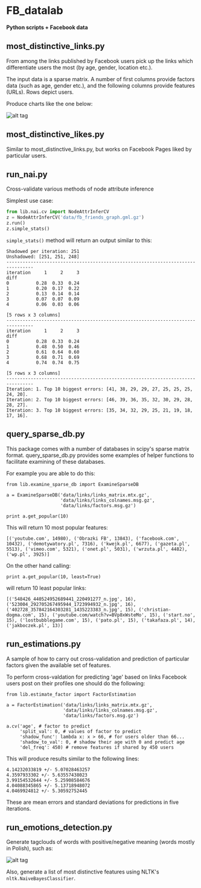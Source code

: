 FB_datalab
==========

**Python scripts + Facebook data**


most_distinctive_links.py
-------------------------

From among the links published by Facebook users pick up the links
which differentiate users the most (by age, gender, location etc.).

The input data is a sparse matrix. A number of first columns provide
factors data (such as age, gender etc.), and the following columns
provide features (URLs). Rows depict users.

Produce charts like the one below:

![alt tag](http://laboratoriumdanych.pl/wp-content/uploads/2014/05/most_distinctive_age.png)

most_distinctive_likes.py
-------------------------

Similar to most_distinctive_links.py, but works on Facebook Pages
liked by particular users.

run_nai.py
----------

Cross-validate various methods of node attribute inference

Simplest use case:

```python
from lib.nai.cv import NodeAttrInferCV
z = NodeAttrInferCV('data/fb_friends_graph.gml.gz')
z.run()
z.simple_stats()
```

`simple_stats()` method will return an output similar to this:

```
Shadowed per iteration: 251
Unshadowed: [251, 251, 248]
--------------------------------------------------------------------------------
iteration     1     2     3
diff                       
0          0.28  0.33  0.24
1          0.20  0.17  0.22
2          0.13  0.14  0.14
3          0.07  0.07  0.09
4          0.06  0.03  0.06

[5 rows x 3 columns]
--------------------------------------------------------------------------------
iteration     1     2     3
diff                       
0          0.28  0.33  0.24
1          0.48  0.50  0.46
2          0.61  0.64  0.60
3          0.68  0.71  0.69
4          0.74  0.74  0.75

[5 rows x 3 columns]
--------------------------------------------------------------------------------
Iteration: 1. Top 10 biggest errors: [41, 38, 29, 29, 27, 25, 25, 25, 24, 20].
Iteration: 2. Top 10 biggest errors: [46, 39, 36, 35, 32, 30, 29, 28, 28, 27].
Iteration: 3. Top 10 biggest errors: [35, 34, 32, 29, 25, 21, 19, 18, 17, 16].
```


query_sparse_db.py
------------------

This package comes with a number of databases in scipy's sparse matrix format. query_sparse_db.py provides some examples of helper functions to facilitate examining of these databases.

For example you are able to do this:

```
from lib.examine_sparse_db import ExamineSparseDB

a = ExamineSparseDB('data/links/links_matrix.mtx.gz',
                    'data/links/links_colnames.msg.gz',
                    'data/links/factors.msg.gz')

print a.get_popular(10)
```

This will return 10 most popular features:

```
[('youtube.com', 14980), ('Obrazki FB', 13843), ('facebook.com', 10432), ('demotywatory.pl', 7316), ('kwejk.pl', 6677), ('gazeta.pl', 5513), ('vimeo.com', 5321), ('onet.pl', 5031), ('wrzuta.pl', 4482), ('wp.pl', 3925)]
```

On the other hand calling:

```
print a.get_popular(10, least=True)
```

will return 10 least popular links:

```
[('548426_440524952689441_220491277_n.jpg', 16), ('523004_292705267495944_1723994932_n.jpg', 16), ('402728_357842164303281_1435223383_n.jpg', 15), ('christian-dogma.com', 15), ('youtube.com/watch?v=BVp8xWsteMo', 15), ('start.no', 15), ('lostbubblegame.com', 15), ('pato.pl', 15), ('takafaza.pl', 14), ('jakboczek.pl', 13)]
```


run_estimations.py
------------------

A sample of how to carry out cross-validation and prediction of particular factors given the available set of features.

To perform cross-valdation for predicting 'age' based on links Facebook users post on their profiles one should do the following:

```
from lib.estimate_factor import FactorEstimation

a = FactorEstimation('data/links/links_matrix.mtx.gz',
                     'data/links/links_colnames.msg.gz',
                     'data/links/factors.msg.gz')

a.cv('age', # factor to predict
     'split_val': 0, # values of factor to predict
     'shadow_func': lambda x: x > 66, # for users older than 66...
     'shadow_to_val': 0, # shadow their age with 0 and predict age
     'del_freq': 450) # remove features if shared by 450 users
```

This will produce results similar to the following lines:

```
4.14232033819 +/- 5.07028463257
4.3597933302 +/- 5.63557438023
3.99154532644 +/- 5.25908584676
4.04088345865 +/- 5.13718948072
4.0469924812 +/- 5.30592752445
```

These are mean errors and standard deviations for predictions in five iterations.


run_emotions_detection.py
-------------------------

Generate tagclouds of words with positive/negative meaning (words mostly in Polish), such as:

![alt tag](http://laboratoriumdanych.pl/wp-content/uploads/2014/06/negative_tags.png)

Also, generate a list of most distinctive features using NLTK's `nltk.NaiveBayesClassifier`.
